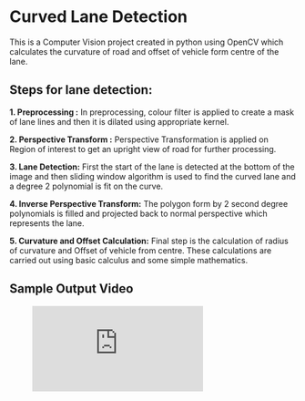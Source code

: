 # Curved Lane Detection

This is a Computer Vision project created in python using OpenCV which calculates the curvature of road and offset of vehicle form centre of the lane.

## Steps for lane detection:

**1. Preprocessing :**
In preprocessing, colour filter is applied to create a mask of lane lines and then it is dilated using appropriate kernel.

**2. Perspective Transform :**
Perspective Transformation is applied on Region of interest to get an upright view of road for further processing.

**3. Lane Detection:**
First the start of the lane is detected at the bottom of the image and then sliding window algorithm is used to find the curved lane and a degree 2 polynomial is fit on the curve.

**4. Inverse Perspective Transform:**
The polygon form by 2 second degree polynomials is filled and projected back to normal perspective which represents the lane.

**5. Curvature and Offset Calculation:**
Final step is the calculation of radius of curvature and Offset of vehicle from centre. These calculations are carried out using basic calculus and some simple mathematics.

## Sample Output Video
<figure class="video_container">
    <iframe src="https://drive.google.com/file/d/1oSvK7fsRcM-BFxAx663tArcX5b2u9zg7/view?usp=sharing" allowfullscreen="true" frameborder="0"></iframe>
</figure>

